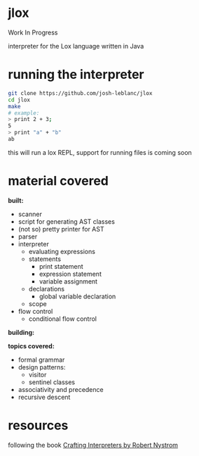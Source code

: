 # jlox
Work In Progress

interpreter for the Lox language written in Java
# running the interpreter
```bash
git clone https://github.com/josh-leblanc/jlox
cd jlox
make
# example:
> print 2 + 3;
5
> print "a" + "b"
ab
```
this will run a lox REPL, support for running files is coming soon
# material covered
__built:__
- scanner
- script for generating AST classes
- (not so) pretty printer for AST
- parser
- interpreter
    - evaluating expressions
    - statements
        - print statement
        - expression statement
        - variable assignment
    - declarations
        - global variable declaration
    - scope
- flow control
    - conditional flow control

__building:__

__topics covered:__
- formal grammar
- design patterns:
    - visitor
    - sentinel classes
- associativity and precedence
- recursive descent

# resources
following the book <a href="https://craftinginterpreters.com/">Crafting Interpreters by Robert Nystrom</a>

